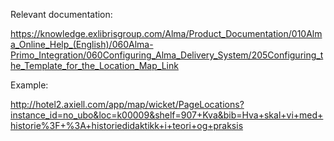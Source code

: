 Relevant documentation:

https://knowledge.exlibrisgroup.com/Alma/Product_Documentation/010Alma_Online_Help_(English)/060Alma-Primo_Integration/060Configuring_Alma_Delivery_System/205Configuring_the_Template_for_the_Location_Map_Link

Example:

http://hotel2.axiell.com/app/map/wicket/PageLocations?instance_id=no_ubo&loc=k00009&shelf=907+Kva&bib=Hva+skal+vi+med+historie%3F+%3A+historiedidaktikk+i+teori+og+praksis
